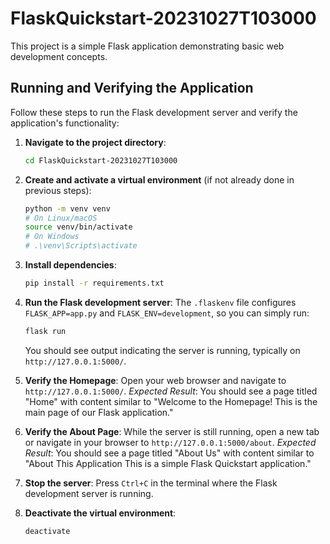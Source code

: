 # FlaskQuickstart-20231027T103000

This project is a simple Flask application demonstrating basic web development concepts.

## Running and Verifying the Application

Follow these steps to run the Flask development server and verify the application's functionality:

1.  **Navigate to the project directory**:
    ```bash
    cd FlaskQuickstart-20231027T103000
    ```

2.  **Create and activate a virtual environment** (if not already done in previous steps):
    ```bash
    python -m venv venv
    # On Linux/macOS
    source venv/bin/activate
    # On Windows
    # .\venv\Scripts\activate
    ```

3.  **Install dependencies**:
    ```bash
    pip install -r requirements.txt
    ```

4.  **Run the Flask development server**:
    The `.flaskenv` file configures `FLASK_APP=app.py` and `FLASK_ENV=development`, so you can simply run:
    ```bash
    flask run
    ```
    You should see output indicating the server is running, typically on `http://127.0.0.1:5000/`.

5.  **Verify the Homepage**:
    Open your web browser and navigate to `http://127.0.0.1:5000/`.
    *Expected Result*: You should see a page titled "Home" with content similar to "Welcome to the Homepage! This is the main page of our Flask application."

6.  **Verify the About Page**:
    While the server is still running, open a new tab or navigate in your browser to `http://127.0.0.1:5000/about`.
    *Expected Result*: You should see a page titled "About Us" with content similar to "About This Application This is a simple Flask Quickstart application."

7.  **Stop the server**:
    Press `Ctrl+C` in the terminal where the Flask development server is running.

8.  **Deactivate the virtual environment**:
    ```bash
    deactivate
    ```
